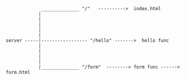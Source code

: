 

                 ______________ "/"   ---------->  index.html
                |
                |
                |
                |
                | 
    server -----|----------------- "/hello" ------->  hello func
                |
                |
                |
                |
                |______________ "/form"  --------> form func ------> form.html
